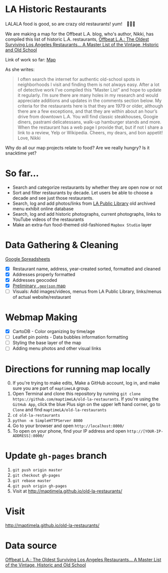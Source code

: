 LA Historic Restaurants 
========================

LALALA food is good, so are crazy old restaurants! yum!　🍴🍩💎

We are making a map for the Offbeat L.A. blog, who's author, Nikki, has compiled this list of historic L.A. restaurants, [Offbeat L.A.: The Oldest Surviving Los Angeles Restaurants… A Master List of the Vintage, Historic and Old School](http://thelosangelesbeat.com/2015/05/offbeat-l-a-the-oldest-surviving-los-angeles-restaurants-a-master-list-of-the-vintage-historic-and-old-school/) 

Link of work so far: [Map](http://maptimela.github.io/old-la-restaurants/)

As she writes:
> I often search the internet for authentic old-school spots in neighborhoods I visit and finding them is not always easy. After a lot of detective work I’ve compiled this “Master List” and hope to update it regularly. I’m sure there are many holes in my research and would appreciate additions and updates in the comments section below. My criteria for the restaurants here is that they are 1979 or older, although there are a few exceptions, and that they are within about an hour’s drive from downtown L.A. You will find classic steakhouses, Googie diners, pastrami delicatessans, walk-up hamburger stands and more. When the restaurant has a web page I provide that, but if not I share a link to a review, Yelp or Wikipedia.                       Cheers, my dears, and bon appetit! Love, Nikki

Why do all our map projects relate to food? Are we really hungry? Is it snacktime yet?

So far...
==========
- Search and categorize restaurants by whether they are open now or not
- Sort and filter restaurants by decade. Let users be able to choose a decade and see just those restaurants.
- Search, log and add photos/links from [LA Public Library](http://www.lapl.org/collections-resources/visual-collections/menu-collection) old archived menu exhibit online database
- Search, log and add historic photographs, current photographs, links to YouTube videos of the restaurants
- Make an extra-fun food-themed old-fashioned `Mapbox Studio` layer

Data Gathering & Cleaning
==========
[Google Spreadsheets](https://docs.google.com/spreadsheets/d/1i_v1oWQO8YJaF6YmtBde9mR0uK2OBTXH2bU56i6nxQA/edit#gid=778088403)
- [x] Restaurant name, address, year-created sorted, formatted and cleaned
- [x] Addresses properly formatted
- [x] Addresses geocoded
- [x] [Preliminary `.geojson` map](https://github.com/maptimeLA/old-la-restaurants/blob/master/data/historic_restaurants.geojson)
- [ ] Visuals: Add images/videos, menus from LA Public Library, links/menus of actual website/restaurant

Webmap Making
=========
- [x] CartoDB - Color organizing by time/age
- [ ] Leaflet pin points - Data bubbles information formatting
- [ ] Styling the base layer of the map
- [ ] Adding menu photos and other visual links

Directions for running map locally
=========
0. If you're trying to make edits, Make a GitHub account, log in, and make sure you are part of `maptimeLA` group.
1. Open Terminal and clone this repository by running `git clone https://github.com/maptimeLA/old-la-restaurants`. If you're using the `GitHub App`, click the blue Plus sign on the upper left hand corner, go to `Clone` and find `maptimeLA/old-la-restaurants`
2. `cd old-la-restaurants`
3. `python -m SimpleHTTPServer 8000`
4. Go to your browser and open `http://localhost:8000/`
5. To open on your phone, find your IP address and open `http://[YOUR-IP-ADDRESS]:8000/`

Update `gh-pages` branch
=========
1. `git push origin master`
2. `git checkout gh-pages`
3. `git rebase master`
4. `git push origin gh-pages`
5. Visit at http://maptimela.github.io/old-la-restaurants/

Visit
========
http://maptimela.github.io/old-la-restaurants/

# Data source
[Offbeat L.A.: The Oldest Surviving Los Angeles Restaurants… A Master List of the Vintage, Historic and Old School](http://thelosangelesbeat.com/2015/05/offbeat-l-a-the-oldest-surviving-los-angeles-restaurants-a-master-list-of-the-vintage-historic-and-old-school/)
